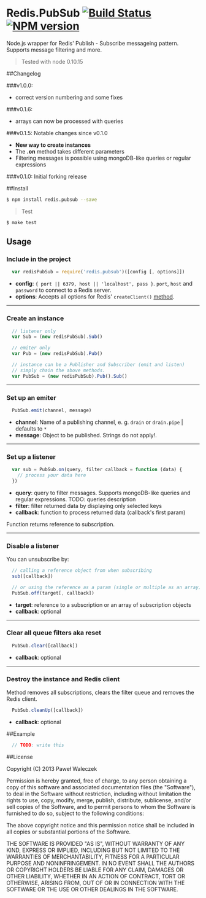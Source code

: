 # Redis.PubSub [![Build Status](https://travis-ci.org/pwaleczek/redis.pubsub.png)](https://travis-ci.org/pwaleczek/redis.pubsub) [![NPM version](https://badge.fury.io/js/redis.pubsub.png)](http://badge.fury.io/js/redis.pubsub)

Node.js wrapper for Redis' Publish - Subscribe messageing pattern.
Supports message filtering and more.

  > Tested with node 0.10.15

##Changelog

###v1.0.0:
  * correct version numbering and some fixes

###v0.1.6:
  * arrays can now be processed with queries

###v0.1.5: Notable changes since v0.1.0
  * __New way to create instances__
  * The __.on__ method takes different parameters
  * Filtering messages is possible using mongoDB-like queries or regular expressions

###v0.1.0: Initial forking release

##Install

  ```bash
  $ npm install redis.pubsub --save
  ```

  > Test

  ```bash
  $ make test
  ```

## Usage

### Include in the project

```javascript
  var redisPubSub = require('redis.pubsub')([config [, options]])
```

  * __config__: `{ port || 6379, host || 'localhost', pass }`. `port`, `host` and `password` to connect to a Redis server.
  * __options__: Accepts all options for Redis' `createClient()` [method](http://github.com/mranney/node_redis#rediscreateclientport-host-options).

---
### Create an instance

```javascript
  // listener only
  var Sub = (new redisPubSub).Sub()

  // emiter only
  var Pub = (new redisPubSub).Pub()

  // instance can be a Publisher and Subscriber (emit and listen)
  // simply chain the above methods.
  var PubSub = (new redisPubSub).Pub().Sub()
```

---
### Set up an emiter

```javascript
  PubSub.emit(channel, message)
```

  * __channel__: Name of a publishing channel, e. g. `drain` or `drain.pipe` | defaults to `*`
  * __message__: Object to be published. Strings do not apply!.

---
### Set up a listener

```javascript
  var sub = PubSub.on(query, filter callback = function (data) {
    // process your data here
  })
```
  * __query__: query to filter messages. Supports mongoDB-like queries and regular expressions.
  TODO: queries description
  * __filter__: filter returned data by displaying only selected keys
  * __callback__: function to process returned data (callback's first param)

  Function returns reference to subscription.

---
### Disable a listener

You can unsubscribe by:

```javascript
  // calling a reference object from when subscribing
  sub([callback])

  // or using the reference as a param (single or multiple as an array)
  PubSub.off(target[, callback])
```

  * __target__: reference to a subscription or an array of subscription objects
  * __callback__: optional

---
### Clear all queue filters aka reset

```javascript
  PubSub.clear([callback])
```

  * __callback__: optional

---
### Destroy the instance and Redis client

Method removes all subscriptions, clears the filter queue and removes the Redis client.

```javascript
  PubSub.cleanUp([callback])
```

  * __callback__: optional

##Example

```javascript
  // TODO: write this
```

##License

Copyright (C) 2013 Paweł Waleczek

Permission is hereby granted, free of charge, to any person obtaining a copy of this software and associated documentation files (the "Software"), to deal in the Software without restriction, including without limitation the rights to use, copy, modify, merge, publish, distribute, sublicense, and/or sell copies of the Software, and to permit persons to whom the Software is furnished to do so, subject to the following conditions:

The above copyright notice and this permission notice shall be included in all copies or substantial portions of the Software.

THE SOFTWARE IS PROVIDED "AS IS", WITHOUT WARRANTY OF ANY KIND, EXPRESS OR IMPLIED, INCLUDING BUT NOT LIMITED TO THE WARRANTIES OF MERCHANTABILITY, FITNESS FOR A PARTICULAR PURPOSE AND NONINFRINGEMENT. IN NO EVENT SHALL THE AUTHORS OR COPYRIGHT HOLDERS BE LIABLE FOR ANY CLAIM, DAMAGES OR OTHER LIABILITY, WHETHER IN AN ACTION OF CONTRACT, TORT OR OTHERWISE, ARISING FROM, OUT OF OR IN CONNECTION WITH THE SOFTWARE OR THE USE OR OTHER DEALINGS IN THE SOFTWARE.
